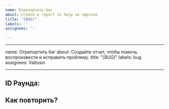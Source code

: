 ```yaml
---
name: Отрeпортить баг
about: Create a report to help us improve
title: "[BUG]"
labels: ''
assignees: ''

---
```


---
name: Отрепортить баг
about: Создайте отчет, чтобы помочь воспроизвести и исправить проблему.
title: "[BUG]"
labels: bug
assignees: Valtosin

---

<!-- Пишите **ПОД ЗАГОЛОВКАМИ** информацию адресованную тому или иному заголовку. Комментарии можете оставить тут, их всё равно не будет видно. -->
## ID Раунда:

<!--- **ПРИЛОЖИТЕ ID РАУНДА**
Если вы обнаружили эту проблему при игре на сервере white-dream-main:
[ID РАУНДА]: # (Его можно найти на панели состояния или найти на сайте https://hub.station13.ru/rounds/ ! ID Раунда.)-->

## Как повторить?
<!-- Подробно объясните проблему, включая шаги по его воспроизведению. Проблемы, не имеющие соответствующих шагов воспроизведения или объяснений, могут быть проигнорированы/закрыты.-->
